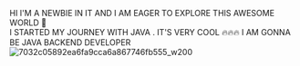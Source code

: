 HI I'M A NEWBIE IN IT AND I AM EAGER TO EXPLORE THIS AWESOME WORLD 🔬   
I STARTED MY JOURNEY WITH JAVA . IT'S VERY COOL 🔥🔥🔥
I AM GONNA BE JAVA BACKEND DEVELOPER 
![7032c05892ea6fa9cca6a867746fb555_w200](https://github.com/user-attachments/assets/c23950f3-ffcc-4be6-9f57-45d7d362d515)

